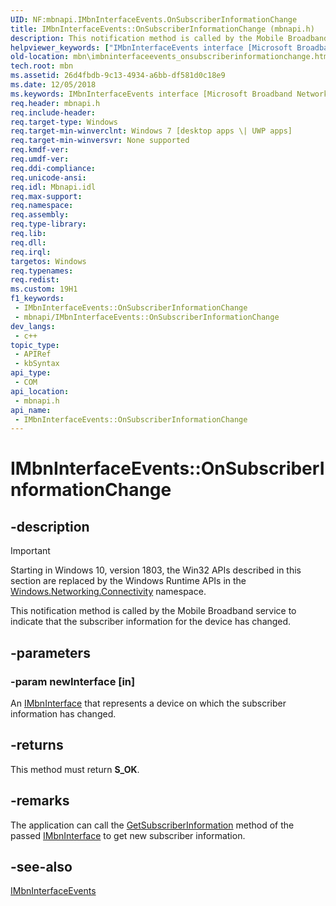 ```yaml
---
UID: NF:mbnapi.IMbnInterfaceEvents.OnSubscriberInformationChange
title: IMbnInterfaceEvents::OnSubscriberInformationChange (mbnapi.h)
description: This notification method is called by the Mobile Broadband service to indicate that the subscriber information for the device has changed.
helpviewer_keywords: ["IMbnInterfaceEvents interface [Microsoft Broadband Networks]","OnSubscriberInformationChange method","IMbnInterfaceEvents.OnSubscriberInformationChange","IMbnInterfaceEvents::OnSubscriberInformationChange","OnSubscriberInformationChange","OnSubscriberInformationChange method [Microsoft Broadband Networks]","OnSubscriberInformationChange method [Microsoft Broadband Networks]","IMbnInterfaceEvents interface","mbn.imbninterfaceevents_onsubscriberinformationchange","mbnapi/IMbnInterfaceEvents::OnSubscriberInformationChange"]
old-location: mbn\imbninterfaceevents_onsubscriberinformationchange.htm
tech.root: mbn
ms.assetid: 26d4fbdb-9c13-4934-a6bb-df581d0c18e9
ms.date: 12/05/2018
ms.keywords: IMbnInterfaceEvents interface [Microsoft Broadband Networks],OnSubscriberInformationChange method, IMbnInterfaceEvents.OnSubscriberInformationChange, IMbnInterfaceEvents::OnSubscriberInformationChange, OnSubscriberInformationChange, OnSubscriberInformationChange method [Microsoft Broadband Networks], OnSubscriberInformationChange method [Microsoft Broadband Networks],IMbnInterfaceEvents interface, mbn.imbninterfaceevents_onsubscriberinformationchange, mbnapi/IMbnInterfaceEvents::OnSubscriberInformationChange
req.header: mbnapi.h
req.include-header: 
req.target-type: Windows
req.target-min-winverclnt: Windows 7 [desktop apps \| UWP apps]
req.target-min-winversvr: None supported
req.kmdf-ver: 
req.umdf-ver: 
req.ddi-compliance: 
req.unicode-ansi: 
req.idl: Mbnapi.idl
req.max-support: 
req.namespace: 
req.assembly: 
req.type-library: 
req.lib: 
req.dll: 
req.irql: 
targetos: Windows
req.typenames: 
req.redist: 
ms.custom: 19H1
f1_keywords:
 - IMbnInterfaceEvents::OnSubscriberInformationChange
 - mbnapi/IMbnInterfaceEvents::OnSubscriberInformationChange
dev_langs:
 - c++
topic_type:
 - APIRef
 - kbSyntax
api_type:
 - COM
api_location:
 - mbnapi.h
api_name:
 - IMbnInterfaceEvents::OnSubscriberInformationChange
---
```


# IMbnInterfaceEvents::OnSubscriberInformationChange


## -description

> [!IMPORTANT]
> Starting in Windows 10, version 1803, the Win32 APIs described in this section are replaced by the Windows Runtime APIs in the [Windows.Networking.Connectivity](/uwp/api/windows.networking.connectivity) namespace.

This notification method is called by the Mobile Broadband service to indicate that the subscriber information for the device has changed.

## -parameters

### -param newInterface [in]

An <a href="/windows/desktop/api/mbnapi/nn-mbnapi-imbninterface">IMbnInterface</a> that represents a device on which the subscriber information has changed.

## -returns

This method must return <b>S_OK</b>.

## -remarks

The application can call the <a href="/windows/desktop/api/mbnapi/nf-mbnapi-imbninterface-getsubscriberinformation">GetSubscriberInformation</a> method of the passed <a href="/windows/desktop/api/mbnapi/nn-mbnapi-imbninterface">IMbnInterface</a> to get new subscriber information.

## -see-also

<a href="/windows/desktop/api/mbnapi/nn-mbnapi-imbninterfaceevents">IMbnInterfaceEvents</a>


